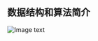 ## 数据结构和算法简介
![Image text](https://static001.geekbang.org/resource/image/91/a7/913e0ababe43a2d57267df5c5f0832a7.jpg)

